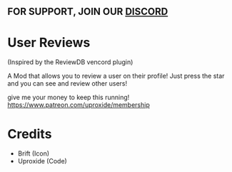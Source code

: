 ## FOR SUPPORT, JOIN OUR [DISCORD](https://discord.gg/xEDTWtvaC6)

# User Reviews
(Inspired by the ReviewDB vencord plugin)

A Mod that allows you to review a user on their profile!
Just press the star and you can see and review other users!

give me your money to keep this running!
https://www.patreon.com/uproxide/membership

# Credits

 * Brift (Icon)
 * Uproxide (Code)